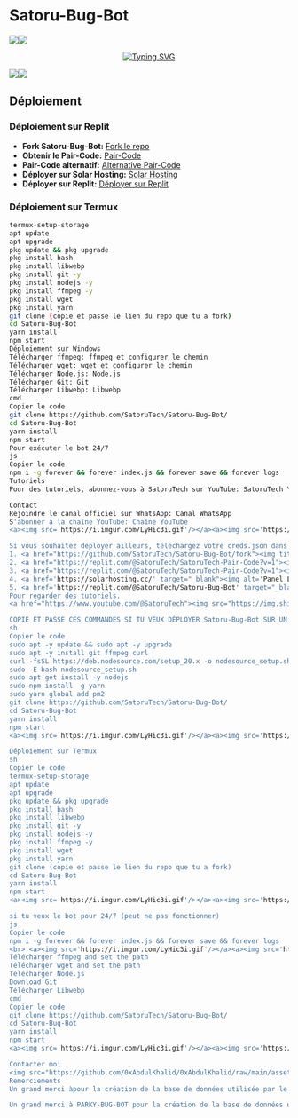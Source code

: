 # Satoru-Bug-Bot
<a><img src='https://i.imgur.com/LyHic3i.gif'/></a><a><img src='https://i.imgur.com/LyHic3i.gif'/></a>

<p align="center"> 
  <a href="https://git.io/typing-svg"> 
    <img src="https://readme-typing-svg.demolab.com?font=EB+Garamond&weight=800&size=28&duration=4000&pause=1000&random=false&width=435&lines=+Satoru-Bug-Bot;WHATSAPP+CRASH+x+BUG+BOT;DEVELOPPER+PAR+SatoruTech" alt="Typing SVG" /> 
  </a> 
</p>
<a><img src='https://i.imgur.com/LyHic3i.gif'/></a><a><img src='https://i.imgur.com/LyHic3i.gif'/></a>

## Déploiement

### Déploiement sur Replit
- **Fork Satoru-Bug-Bot:** [Fork le repo](https://github.com/SatoruTech/Satoru-Bug-Bot/fork)
- **Obtenir le Pair-Code:** [Pair-Code](https://replit.com/@SatoruTech/SatoruTech-Pair-Code?v=1)
- **Pair-Code alternatif:** [Alternative Pair-Code](https://replit.com/@SatoruTech/SatoruTech-Pair-Code?v=1)
- **Déployer sur Solar Hosting:** [Solar Hosting](https://solarhosting.cc/)
- **Déployer sur Replit:** [Déployer sur Replit](https://replit.com/@SatoruTech/Satoru-Bug-Bot)

### Déploiement sur Termux
```sh
termux-setup-storage
apt update
apt upgrade
pkg update && pkg upgrade
pkg install bash
pkg install libwebp
pkg install git -y
pkg install nodejs -y
pkg install ffmpeg -y 
pkg install wget
pkg install yarn
git clone (copie et passe le lien du repo que tu a fork) 
cd Satoru-Bug-Bot
yarn install
npm start
Déploiement sur Windows
Télécharger ffmpeg: ffmpeg et configurer le chemin
Télécharger wget: wget et configurer le chemin
Télécharger Node.js: Node.js
Télécharger Git: Git
Télécharger Libwebp: Libwebp
cmd
Copier le code
git clone https://github.com/SatoruTech/Satoru-Bug-Bot/
cd Satoru-Bug-Bot
yarn install
npm start
Pour exécuter le bot 24/7
js
Copier le code
npm i -g forever && forever index.js && forever save && forever logs
Tutoriels
Pour des tutoriels, abonnez-vous à SatoruTech sur YouTube: SatoruTech YouTube

Contact
Rejoindre le canal officiel sur WhatsApp: Canal WhatsApp
S'abonner à la chaîne YouTube: Chaîne YouTube
<a><img src='https://i.imgur.com/LyHic3i.gif'/></a><a><img src='https://i.imgur.com/LyHic3i.gif'/></a>

Si vous souhaitez déployer ailleurs, téléchargez votre creds.json dans le dossier de session après avoir obtenu le code de paire sur Replit.
1. <a href="https://github.com/SatoruTech/Satoru-Bug-Bot/fork"><img title="WEB" src="https://img.shields.io/badge/Fork Satoru-Bug-Bot?color=black&style=for-the-badge&logo=stackshare"></a>
2. <a href="https://replit.com/@SatoruTech/SatoruTech-Pair-Code?v=1"><img src="https://img.shields.io/badge/PAIR_CODE-green" alt="Clique ici pour avoir le Pair-Code" width="90"></a>
3. <a href="https://replit.com/@SatoruTech/SatoruTech-Pair-Code?v=1"><img src="https://img.shields.io/badge/PAIR_CODE-orange" alt="Clique ici si le pairing code 1 ne marche pas" width="90"></a>
4. <a href='https://solarhosting.cc/' target="_blank"><img alt='Panel Link' src='https://img.shields.io/badge/-DEPLOYER%20SUR%20PANEL-pink?style=for-the-badge&logo=Cloudflare&logoColor=white'/></a>
5. <a href='https://replit.com/@SatoruTech/Satoru-Bug-Bot' target="_blank"><img alt='Deployer sur Replit' src='https://img.shields.io/badge/-DEPLOYER SUR REPLIT-orange?style=for-the-badge&logo=replit&logoColor=white'/></a>
Pour regarder des tutoriels.
<a href="https://www.youtube.com/@SatoruTech"><img src="https://img.shields.io/badge/Subscribe-ff0000?style=for-the-badge&logo=youtube&logoColor=ff000000&link=https://www.youtube.com/@SatoruTech" /><br></a>

COPIE ET PASSE CES COMMANDES SI TU VEUX DÉPLOYER Satoru-Bug-Bot SUR UN TERMINAL
sh
Copier le code
sudo apt -y update && sudo apt -y upgrade
sudo apt -y install git ffmpeg curl
curl -fsSL https://deb.nodesource.com/setup_20.x -o nodesource_setup.sh
sudo -E bash nodesource_setup.sh
sudo apt-get install -y nodejs
sudo npm install -g yarn
sudo yarn global add pm2
git clone https://github.com/SatoruTech/Satoru-Bug-Bot/  
cd Satoru-Bug-Bot
yarn install 
npm start
<a><img src='https://i.imgur.com/LyHic3i.gif'/></a><a><img src='https://i.imgur.com/LyHic3i.gif'/></a>

Déploiement sur Termux
sh
Copier le code
termux-setup-storage
apt update
apt upgrade
pkg update && pkg upgrade
pkg install bash
pkg install libwebp
pkg install git -y
pkg install nodejs -y
pkg install ffmpeg -y 
pkg install wget
pkg install yarn
git clone (copie et passe le lien du repo que tu a fork) 
cd Satoru-Bug-Bot
yarn install
npm start
<a><img src='https://i.imgur.com/LyHic3i.gif'/></a><a><img src='https://i.imgur.com/LyHic3i.gif'/></a>

si tu veux le bot pour 24/7 (peut ne pas fonctionner)
js
Copier le code
npm i -g forever && forever index.js && forever save && forever logs
<br> <a><img src='https://i.imgur.com/LyHic3i.gif'/></a><a><img src='https://i.imgur.com/LyHic3i.gif'/></a> <br> <h2 align="center"> 🛡️ Windows Cmd & Vs 🛡️ </h2>
Télécharger ffmpeg and set the path
Télécharger wget and set the path
Télécharger Node.js
Download Git
Télécharger Libwebp
cmd
Copier le code
git clone https://github.com/SatoruTech/Satoru-Bug-Bot/
cd Satoru-Bug-Bot
yarn install
npm start
<a><img src='https://i.imgur.com/LyHic3i.gif'/></a><a><img src='https://i.imgur.com/LyHic3i.gif'/></a>

Contacter moi
<img src="https://github.com/0xAbdulKhalid/0xAbdulKhalid/raw/main/assets/mdImages/handshake.gif" width ="80"> <br> <p align="center"> <a href="https://whatsapp.com/channel/0029Vanj84h6rsQmGlOrMz1X"><img src="https://img.shields.io/badge/Join Official Channel-25D366?style=for-the-badge&logo=whatsapp&logoColor=white" /></a> <a href="https://www.youtube.com/@SatoruTech"><img src="https://img.shields.io/badge/Subscribe-ff0000?style=for-the-badge&logo=youtube&logoColor=ff000000&link=https://www.youtube.com/@SatoruTech" /><br></a> <p align="center"> <img alt="Development" width="250" src="https://media2.giphy.com/media/W9tBvzTXkQopi/giphy.gif?cid=6c09b952xu6syi1fyqfyc04wcfk0qvqe8fd7sop136zxfjyn&ep=v1_internal_gif_by_id&rid=giphy.gif&ct=g" /> </p> <a><img src='https://i.imgur.com/LyHic3i.gif'/></a><a><img src='https://i.imgur.com/LyHic3i.gif'/></a>
Remerciements
Un grand merci àpour la création de la base de données utilisée par le bot Satoru Bug Bot. Votre contribution est essentielle au bon fonctionnement du projet, et nous sommes très reconnaissants pour votre travail acharné et votre expertise.

Un grand merci à PARKY-BUG-BOT pour la création de la base de données utilisée par le bot Satoru Bug Bot. Votre contribution est essentielle au bon fonctionnement du projet, et nous sommes très reconnaissants pour votre travail acharné et votre expertise.
